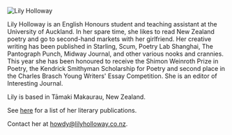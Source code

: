 <img src="{{ site.url }}/images/lilyholloway.jpg" alt="Lily Holloway" class="mt4 db center" /><br>

Lily Holloway is an English Honours student and teaching assistant at the University of Auckland. In her spare time, she likes to read New Zealand poetry and go to second-hand markets with her girlfriend. Her creative writing has been published in Starling, Scum, Poetry Lab Shanghai, The Pantograph Punch, Midway Journal, and other various nooks and crannies. This year she has been honoured to receive the Shimon Weinroth Prize in Poetry, the Kendrick Smithyman Scholarship for Poetry and second place in the Charles Brasch Young Writers' Essay Competition. She is an editor of Interesting Journal. 

Lily is based in Tāmaki Makaurau, New Zealand.

See <a href="{{ site.url }}/cv">here</a> for a list of her literary publications.

Contact her at <a href="mailto:howdy@lilyholloway.co.nz">howdy@lilyholloway.co.nz</a>.

